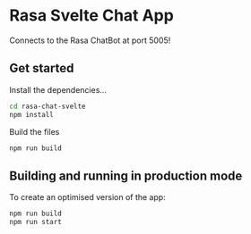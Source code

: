 # Rasa Svelte Chat App

Connects to the Rasa ChatBot at port 5005!

## Get started

Install the dependencies...

```bash
cd rasa-chat-svelte
npm install
```

Build the files

```bash
npm run build
```

## Building and running in production mode

To create an optimised version of the app:

```bash
npm run build
npm run start
```
